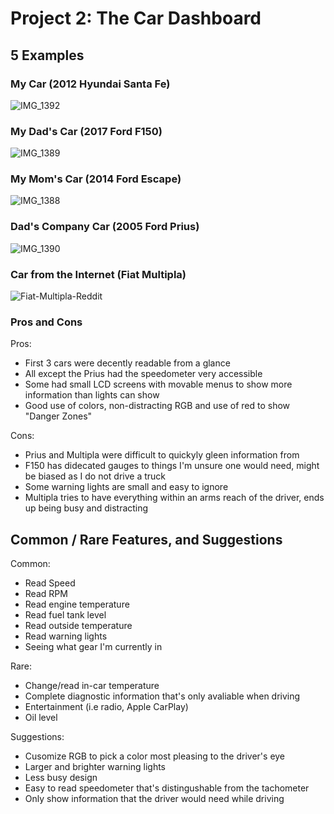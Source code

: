 
# Project 2: The Car Dashboard

## 5 Examples

### My Car (2012 Hyundai Santa Fe)
![IMG_1392](https://user-images.githubusercontent.com/18653460/115166538-53a8f200-a079-11eb-84fb-bacdf865581d.jpg)

### My Dad's Car (2017 Ford F150)
![IMG_1389](https://user-images.githubusercontent.com/18653460/115166548-5e638700-a079-11eb-80a7-a4e1b00055be.jpg)

### My Mom's Car (2014 Ford Escape)
![IMG_1388](https://user-images.githubusercontent.com/18653460/115166559-6f13fd00-a079-11eb-8242-004eb883954f.jpg)

### Dad's Company Car (2005 Ford Prius)
![IMG_1390](https://user-images.githubusercontent.com/18653460/115166566-72a78400-a079-11eb-8f06-ce13087becfd.jpg)

### Car from the Internet (Fiat Multipla)
![Fiat-Multipla-Reddit](https://user-images.githubusercontent.com/18653460/115166482-117fb080-a079-11eb-9b92-62a3e122e969.png)

### Pros and Cons

Pros:
- First 3 cars were decently readable from a glance
- All except the Prius had the speedometer very accessible
- Some had small LCD screens with movable menus to show more information than lights can show
- Good use of colors, non-distracting RGB and use of red to show "Danger Zones"

Cons:
- Prius and Multipla were difficult to quickyly gleen information from
- F150 has didecated gauges to things I'm unsure one would need, might be biased as I do not drive a truck
- Some warning lights are small and easy to ignore
- Multipla tries to have everything within an arms reach of the driver, ends up being busy and distracting

## Common / Rare Features, and Suggestions

Common:
- Read Speed
- Read RPM
- Read engine temperature
- Read fuel tank level
- Read outside temperature
- Read warning lights
- Seeing what gear I'm currently in 

Rare:
- Change/read in-car temperature
- Complete diagnostic information that's only avaliable when driving
- Entertainment (i.e radio, Apple CarPlay)
- Oil level

Suggestions: 
- Cusomize RGB to pick a color most pleasing to the driver's eye
- Larger and brighter warning lights
- Less busy design
- Easy to read speedometer that's distingushable from the tachometer
- Only show information that the driver would need while driving
